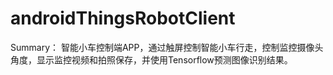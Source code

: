# androidThingsRobotClient

Summary：
  智能小车控制端APP，通过触屏控制智能小车行走，控制监控摄像头角度，显示监控视频和拍照保存，并使用Tensorflow预测图像识别结果。
